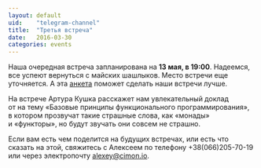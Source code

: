```yaml
---
layout: default
uid:    "telegram-channel"
title:  "Третья встреча"
date:   2016-03-30
categories: events
---
```

Наша очередная встреча запланирована на&nbsp;**13&nbsp;мая, в&nbsp;19:00**. Надеемся, все успеют вернуться с&nbsp;майских шашлыков. Место встречи еще уточняется. А&nbsp;эта [анкета](http://goo.gl/forms/t4F7hcI5lx) поможет сделать наши встречи лучше.

На&nbsp;встрече Артура Кушка расскажет нам увлекательный доклад от&nbsp;на&nbsp;тему &laquo;Базовые принципы функционального программирования&raquo;, в&nbsp;котором прозвучат такие страшные слова, как &laquo;монады&raquo; и&nbsp;&laquo;функторы&raquo;, но&nbsp;будут звучать они совсем не&nbsp;страшно.

Если вам есть чем поделится на&nbsp;будущих встречах, или есть что сказать на&nbsp;этой, свяжитесь с&nbsp;Алексеем по&nbsp;телефону +38(066)205-70-19 или через электропочту [alexey@cimon.io](mailto:alexey@cimon.io).
